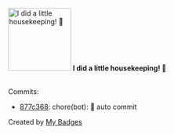 <img src="https://my-badges.github.io/my-badges/chore-commit.png" alt="I did a little housekeeping! 🧹" title="I did a little housekeeping! 🧹" width="128">
<strong>I did a little housekeeping! 🧹</strong>
<br><br>

Commits:

- <a href="https://github.com/WinJayX/000.Linux/commit/877c368d6835f41e2c6d9b3107c530abe2c829a3">877c368</a>: chore(bot): 🐐 auto commit


Created by <a href="https://github.com/my-badges/my-badges">My Badges</a>